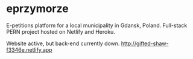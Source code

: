 # eprzymorze
E-petitions platform for a local municipality in Gdansk, Poland. Full-stack PERN project hosted on Netlify and Heroku.

Website active, but back-end currently down.
http://gifted-shaw-f3346e.netlify.app
